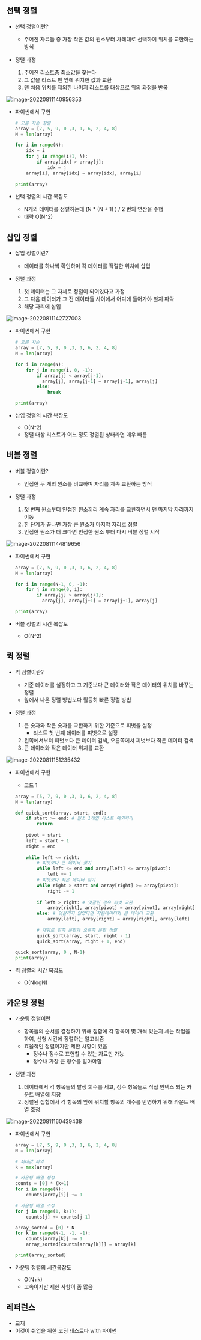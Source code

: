 ## 선택 정렬

- 선택 정렬이란?
  - 주어진 자료들 중 가장 작은 값의 원소부터 차례대로 선택하여 위치를 교한하는 방식




- 정렬 과정
  1. 주어진 리스트중 최소값을 찾는다
  2. 그 값을 리스트 맨 앞에 위치한 값과 교환
  3. 맨 처음 위치를 제외한 나머지 리스트를 대상으로 위의 과정을 반복

![image-20220811140956353](./image/선택정렬.png)

- 파이썬에서 구현

  ```python
  # 오름 차순 정렬
  array = [7, 5, 9, 0 ,3, 1, 6, 2, 4, 8]
  N = len(array)
  
  for i in range(N):
      idx = i
      for j in range(i+1, N):
          if array[idx] > array[j]:
              idx = j
      array[i], array[idx] = array[idx], array[i]
      
  print(array)
  ```

  

- 선택 정렬의 시간 복잡도
  - N개의 데이터를 정렬하는데 (N * (N + 1) ) / 2 번의 연산을 수행
  - 대략 O(N^2)



## 삽입 정렬

- 삽입 정렬이란?
  - 데이터를 하나씩 확인하며 각 데이터를 적절한 위치에 삽입



- 정렬 과정
  1. 첫 데이터는 그 자체로 정렬이 되어있다고 가정
  2. 그 다음 데이터가 그 전 데이터들 사이에서 어디에 들어가야 할지 파악
  3. 해당 자리에 삽입

![image-20220811142727003](./image/삽입정렬.png)



- 파이썬에서 구현

  ```python
  # 오름 차순
  array = [7, 5, 9, 0 ,3, 1, 6, 2, 4, 8]
  N = len(array)
  
  for i in range(N):
      for j in range(i, 0, -1):
          if array[j] < array[j-1]:
      	    array[j], array[j-1] = array[j-1], array[j]
          else:
              break
  
  print(array)
  ```

  

- 삽입 정렬의 시간 복잡도
  - O(N^2)
  - 정렬 대상 리스트가 어느 정도 정렬된 상태라면 매우 빠름



## 버블 정렬

- 버블 정렬이란?
  - 인접한 두 개의 원소를 비교하며 자리를 계속 교환하는 방식



- 정렬 과정
  1. 첫 번째 원소부터 인접한 원소끼리 계속 자리를 교환하면서 맨 마지막 자리까지 이동
  2. 한 단계가 끝나면 가장 큰 원소가 마지막 자리로 정렬
  3. 인접한 원소가 더 크다면 인접한 원소 부터 다시 버블 정렬 시작

![image-20220811144819656](./image/버블정렬.png)



- 파이썬에서 구현

  ```python
  array = [7, 5, 9, 0 ,3, 1, 6, 2, 4, 8]
  N = len(array)
  
  for i in range(N-1, 0, -1):
      for j in range(0, i):
          if array[j] > array[j+1]:
      	    array[j], array[j+1] = array[j+1], array[j]
  
  print(array)
  ```

  

- 버블 정렬의 시간 복잡도
  - O(N^2)



## 퀵 정렬

- 퀵 정렬이란?
  - 기준 데이터를 설정하고 그 기준보다 큰 데이터와 작은 데이터의 위치를 바꾸는 정렬
  - 앞에서 나온 정렬 방법보다 월등히 빠른 정렬 방법



- 정렬 과정
  1. 큰 숫자와 작은 숫자를 교환하기 위한 기준으로 피벗을 설정
     - 리스트 첫 번째 데이터를 피벗으로 설정
  2. 왼쪽에서부터 피벗보다 큰 데이터 검색, 오른쪽에서 피벗보다 작은 데이터 검색
  3. 큰 데이터와 작은 데이터 위치를 교환

![image-20220811151235432](./image/퀵정렬.png)



- 파이썬에서 구현

  - 코드 1

  ```python
  array = [5, 7, 9, 0 ,3, 1, 6, 2, 4, 8]
  N = len(array)
  
  def quick_sort(array, start, end):
      if start >= end: # 원소 1개인 리스트 예외처리
          return
      
      pivot = start
      left = start + 1
      right = end
      
      while left <= right:
          # 피벗보다 큰 데이터 찾기
          while left <= end and array[left] <= array[pivot]:
              left += 1
          # 피벗보다 작은 데이터 찾기
          while right > start and array[right] >= array[pivot]:
              right -= 1
              
          if left > right: # 엇갈린 경우 피벗 교환
              array[right], array[pivot] = array[pivot], array[right]
          else: # 엇갈리지 않았다면 작은데이터와 큰 데이터 교환
              array[left], array[right] = array[right], array[left]
              
          # 재귀로 왼쪽 분할과 오른쪽 분할 정렬
          quick_sort(array, start, right - 1)
          quick_sort(array, right + 1, end)
              	
  quick_sort(array, 0 , N-1)         
  print(array)
  ```





- 퀵 정렬의 시간 복잡도
  - O(NlogN)



## 카운팅 정렬

- 카운팅 정렬이란
  - 항목들의 순서를 결정하기 위해 집합에 각 항목이 몇 개씩 있는지 세는 작업을 하여, 선형 시간에 정렬하는 알고리즘
  - 효율적인 정렬이지만 제한 사항이 있음
    - 정수나 정수로 표현할 수 있는 자료만 가능
    - 정수내 가장 큰 정수를 알아야함



- 정렬 과정
  1. 데이터에서 각 항목들의 발생 회수를 세고, 정수 항목들로 직접 인덱스 되는 카운트 배열에 저장
  2. 정렬된 집합에서 각 항목의 앞에 위치할 항목의 개수를 반영하기 위해 카운트 배열 조정

![image-20220811160439438](./image/카운팅정렬.png)



- 파이썬에서 구현

  ```python
  array = [7, 5, 9, 0 ,3, 1, 6, 2, 4, 8]
  N = len(array)
  
  # 최대값 파악
  k = max(array)
  
  # 카운팅 배열 생성
  counts = [0] * (k+1)
  for i in range(N):
      counts[array[i]] += 1
  
  # 카운팅 배열 조정
  for j in range(1, k+1):
      counts[j] += counts[j-1]
  
  array_sorted = [0] * N
  for k in range(N-1, -1, -1):
      counts[array[k]] -= 1
      array_sorted[counts[array[k]]] = array[k]
  
  print(array_sorted)
  ```

  

- 카운팅 정렬의 시간복잡도
  - O(N+k)
  - 고속이지만 제한 사항이 좀 많음



## 레퍼런스

- 교재
- 이것이 취업을 위한 코딩 테스트다 with 파이썬
